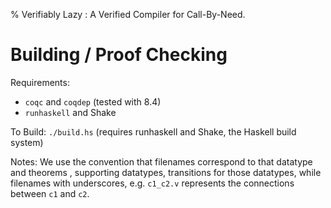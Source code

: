 % Verifiably Lazy : A Verified Compiler for Call-By-Need.

# Building / Proof Checking

Requirements: 
- `coqc` and `coqdep` (tested with 8.4)
- `runhaskell` and Shake

To Build: `./build.hs` (requires runhaskell and Shake, the Haskell build system) 

Notes: 
We use the convention that filenames correspond to that datatype and theorems
, supporting datatypes, transitions for those datatypes, while filenames with
underscores, e.g.  `c1_c2.v` represents the connections between `c1` and
`c2`. 


